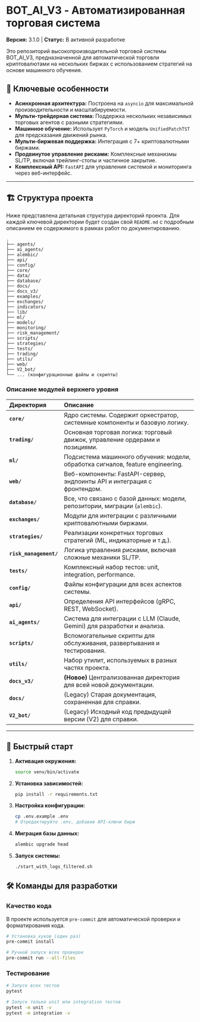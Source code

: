 # BOT_AI_V3 - Автоматизированная торговая система

**Версия:** 3.1.0 | **Статус:** В активной разработке

Это репозиторий высокопроизводительной торговой системы BOT_AI_V3, предназначенной для автоматической торговли криптовалютами на нескольких биржах с использованием стратегий на основе машинного обучения.

## 🚀 Ключевые особенности

- **Асинхронная архитектура:** Построена на `asyncio` для максимальной производительности и масштабируемости.
- **Мульти-трейдерная система:** Поддержка нескольких независимых торговых агентов с разными стратегиями.
- **Машинное обучение:** Использует `PyTorch` и модель `UnifiedPatchTST` для предсказания движений рынка.
- **Мульти-биржевая поддержка:** Интеграция с 7+ криптовалютными биржами.
- **Продвинутое управление рисками:** Комплексные механизмы SL/TP, включая трейлинг-стопы и частичное закрытие.
- **Комплексный API:** `FastAPI` для управления системой и мониторинга через веб-интерфейс.

---

## 🏗️ Структура проекта

Ниже представлена детальная структура директорий проекта. Для каждой ключевой директории будет создан свой `README.md` с подробным описанием ее содержимого в рамках работ по документированию.

```
.
├── agents/
├── ai_agents/
├── alembic/
├── api/
├── config/
├── core/
├── data/
├── database/
├── docs/
├── docs_v3/
├── examples/
├── exchanges/
├── indicators/
├── lib/
├── ml/
├── models/
├── monitoring/
├── risk_management/
├── scripts/
├── strategies/
├── tests/
├── trading/
├── utils/
├── web/
├── V2_bot/
└── ... (конфигурационные файлы и скрипты)
```

### Описание модулей верхнего уровня

| Директория | Описание |
| :--- | :--- |
| **`core/`** | Ядро системы. Содержит оркестратор, системные компоненты и базовую логику. |
| **`trading/`** | Основная торговая логика: торговый движок, управление ордерами и позициями. |
| **`ml/`** | Подсистема машинного обучения: модели, обработка сигналов, feature engineering. |
| **`web/`** | Веб-компоненты: FastAPI-сервер, эндпоинты API и интеграция с фронтендом. |
| **`database/`** | Все, что связано с базой данных: модели, репозитории, миграции (`alembic`). |
| **`exchanges/`** | Модули для интеграции с различными криптовалютными биржами. |
| **`strategies/`** | Реализации конкретных торговых стратегий (ML, индикаторные и т.д.). |
| **`risk_management/`** | Логика управления рисками, включая сложные механики SL/TP. |
| **`tests/`** | Комплексный набор тестов: unit, integration, performance. |
| **`config/`** | Файлы конфигурации для всех аспектов системы. |
| **`api/`** | Определения API интерфейсов (gRPC, REST, WebSocket). |
| **`ai_agents/`** | Система для интеграции с LLM (Claude, Gemini) для разработки и анализа. |
| **`scripts/`** | Вспомогательные скрипты для обслуживания, развертывания и тестирования. |
| **`utils/`** | Набор утилит, используемых в разных частях проекта. |
| **`docs_v3/`** | **(Новое)** Централизованная директория для всей новой документации. |
| **`docs/`** | (Legacy) Старая документация, сохраненная для справки. |
| **`V2_bot/`** | (Legacy) Исходный код предыдущей версии (V2) для справки. |

---

## 🚀 Быстрый старт

1.  **Активация окружения:**
    ```bash
    source venv/bin/activate
    ```
2.  **Установка зависимостей:**
    ```bash
    pip install -r requirements.txt
    ```
3.  **Настройка конфигурации:**
    ```bash
    cp .env.example .env
    # Отредактируйте .env, добавив API-ключи бирж
    ```
4.  **Миграция базы данных:**
    ```bash
    alembic upgrade head
    ```
5.  **Запуск системы:**
    ```bash
    ./start_with_logs_filtered.sh
    ```

## 🛠️ Команды для разработки

### Качество кода

В проекте используется `pre-commit` для автоматической проверки и форматирования кода.

```bash
# Установка хуков (один раз)
pre-commit install

# Ручной запуск всех проверок
pre-commit run --all-files
```

### Тестирование

```bash
# Запуск всех тестов
pytest

# Запуск только unit или integration тестов
pytest -m unit -v
pytest -m integration -v
```